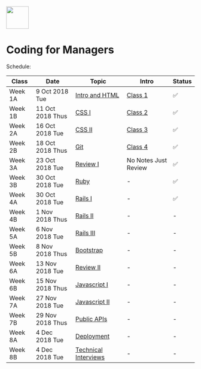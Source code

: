 # <img src="https://cloud.githubusercontent.com/assets/8397980/19818474/bd21af4c-9d04-11e6-8df6-1ed154718dce.png" height="60">

# Coding for Managers

Schedule:

| Class | Date | Topic | Intro | Status |
|-----|------|------|------|------|
| Week 1A | 9 Oct 2018 Tue | [Intro and HTML](intro) | [Class 1](intro/intro.md) | ✅ |
| Week 1B | 11 Oct 2018 Thus | [CSS I](css-1) | [Class 2](css-1/intro.md) | ✅ |
| Week 2A | 16 Oct 2018 Tue | [CSS II](css-2) | [Class 3](css-2/intro.md) | ✅ |
| Week 2B | 18 Oct 2018 Thus | [Git](git) | [Class 4](git/intro.md) | ✅ |
| Week 3A | 23 Oct 2018 Tue | [Review I](review-1) | No Notes Just Review | ✅ |
| Week 3B | 30 Oct 2018 Tue | [Ruby](ruby) | - | ✅ |
| Week 4A | 30 Oct 2018 Tue | [Rails I](rails-1) | - | ✅ |
| Week 4B | 1 Nov 2018 Thus | [Rails II](rails-2) | - | - |
| Week 5A | 6 Nov 2018 Tue | [Rails III](rails-3) | - | - |
| Week 5B | 8 Nov 2018 Thus | [Bootstrap](bootstrap) | - | - |
| Week 6A | 13 Nov 2018 Tue | [Review II](review-2) | - | - |
| Week 6B | 15 Nov 2018 Thus  | [Javascript I](javascript-1) | - | - |
| Week 7A | 27 Nov 2018 Tue | [Javascript II](javascript-2) | - | - |
| Week 7B | 29 Nov 2018 Thus | [Public APIs](public-apis) | - | - |
| Week 8A | 4 Dec 2018 Tue | [Deployment](deployment) | - | - |
| Week 8B | 4 Dec 2018 Tue | [Technical Interviews](technical-interview) | - | - |

